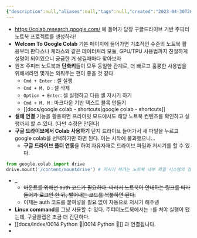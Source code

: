 ```yaml
---
{"description":null,"aliases":null,"tags":null,"created":"2023-04-30T20:45:32","updated":"2023-07-15T21:33:04","title":"google colab","dg-publish":true,"permalink":"/docs/google colab/","dgPassFrontmatter":true}
---
```


- https://colab.research.google.com/ 에 들어가 당장 구글드라이브 기반 주피터 노트북 프로젝트를 생성하라!
- **Welcom To Google Colab** 기본 페이지에 들어가면 기초적인 수준의 노트북 활용부터 판다스나 케라스와 같은 데이터처리 모듈, GPU/TPU 사용법까지 친절하게 설명이 되어있으니 궁금한 거 생길때마다 찾아보자
- 원조 주피터 노트북과 **단축키**들이 모두 동일한 관계로, 더 빠르고 훌륭한 사용법을 위해서라면 몇개는 외워두는 편이 좋을 것 같다.
	- `Cmd + Enter` : 셀 실행
	- `Cmd + M, D` : 셀 삭제
	- `Option + Enter`: 셀 실행하고 다음 셀 저시기 하기
	- `Cmd + M, M` : 마크다운 기반 텍스트 블록 만들기
	- [[docs/google colab - shortcuts\|google colab - shortcuts]]
- **셀에 연결** 기능을 활용하면 프라이빗 모드에서도 해당 노트북 컨텐츠를 확인하고 실행까지 할 수 있다. (다만 수정은 안된다)
- **구글 드라이브에서 Colab 사용하기** 단지 드라이브 들어가서 새 파일을 누르고 google colab을 선택하기만 하면 된다. 이는 시작에 불과했으니...
	- **구글 드라이브 폴더 연동**을 하여 자유자재로 드라이브 파일과 저시기를 할 수 있다.

```python 
from google.colab import drive
drive.mount('/content/mountdrive') # 저시기 하려는 노트북 내부 파일 시스템의 경로를 지정
```

- _
	- ~~마운트를 위해선 auth 코드가 필요하다. 따라서 노트북이 안내하는 링크를 따라 들어가 로그인 한 뒤, 뱉어내는 코드를 복붙하면 된다.~~
	- 이제는 auth 코드를 붙여넣을 필요 없이 자동으로 저시기 해주넹
- **Linux command**를 그냥 사용할 수 있다. 주피터노트북에서는 `!`를 쳐야 실행이 됐는데, 구글콜랩은 조금 더 간단하다.
- [[docs/index/0014 Python 🐍\|0014 Python 🐍]] 과 연결됩니다.
- 
